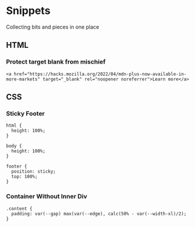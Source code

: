 # Snippets

Collecting bits and pieces in one place

## HTML

### Protect target blank from mischief

```
<a href="https://hacks.mozilla.org/2022/04/mdn-plus-now-available-in-more-markets" target="_blank" rel="noopener noreferrer">Learn more</a>
```

## CSS

### Sticky Footer

```
html {
  height: 100%;
}

body {
  height: 100%;
}

footer {
  position: sticky;
  top: 100%;
}
```

### Container Without Inner Div

```
.content {
  padding: var(--gap) max(var(--edge), calc(50% - var(--width-xl)/2);
}
```
